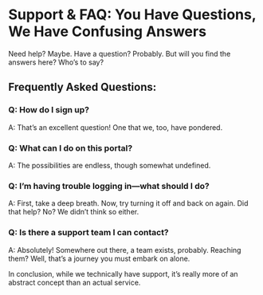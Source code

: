 # Support & FAQ: You Have Questions, We Have Confusing Answers

Need help? Maybe. Have a question? Probably. But will you find the answers here? Who’s to say?

## Frequently Asked Questions:

### Q: How do I sign up?
A: That’s an excellent question! One that we, too, have pondered.

### Q: What can I do on this portal?
A: The possibilities are endless, though somewhat undefined.

### Q: I’m having trouble logging in—what should I do?
A: First, take a deep breath. Now, try turning it off and back on again. Did that help? No? We didn’t think so either.

### Q: Is there a support team I can contact?
A: Absolutely! Somewhere out there, a team exists, probably. Reaching them? Well, that’s a journey you must embark on alone.

In conclusion, while we technically have support, it’s really more of an abstract concept than an actual service.
